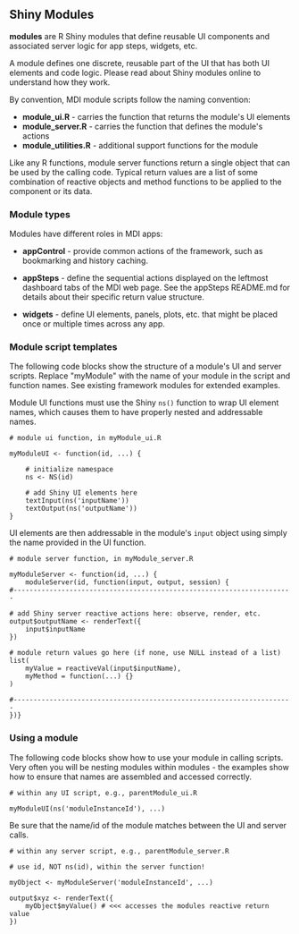 ## Shiny Modules

**modules** are R Shiny modules that define reusable UI components
and associated server logic for app steps, widgets, etc.

A module defines one discrete, reusable part of the UI that has both 
UI elements and code logic. Please read about Shiny modules online 
to understand how they work.

By convention, MDI module scripts follow the naming convention:

- **module_ui.R** - carries the function that returns the module's UI elements
- **module_server.R** - carries the function that defines the module's actions
- **module_utilities.R** - additional support functions for the module

Like any R functions, module server functions return a single
object that can be used by the calling code. Typical return values
are a list of some combination of reactive objects and method functions 
to be applied to the component or its data.

### Module types

Modules have different roles in MDI apps:

- **appControl** - provide common actions of the framework,
such as bookmarking and history caching.

- **appSteps** - define the sequential actions displayed
on the leftmost dashboard tabs of the MDI web page. See the appSteps 
README.md for details about their specific return value structure.

- **widgets** - define UI elements, panels, plots, etc. that
might be placed once or multiple times across any app.

### Module script templates

The following code blocks show the structure of a module's UI and server scripts. 
Replace "myModule" with the name of your module in the script
and function names. See existing framework modules for extended examples.

Module UI functions must use the Shiny <code>ns()</code> function to wrap
UI element names, which causes them to have properly nested and addressable
names.

```
# module ui function, in myModule_ui.R

myModuleUI <- function(id, ...) {

    # initialize namespace
    ns <- NS(id) 

    # add Shiny UI elements here
    textInput(ns('inputName'))
    textOutput(ns('outputName'))
}
```

UI elements are then addressable in the module's 
<code>input</code> object using simply the name provided in the UI function.

```
# module server function, in myModule_server.R

myModuleServer <- function(id, ...) {
    moduleServer(id, function(input, output, session) {
#----------------------------------------------------------------------

# add Shiny server reactive actions here: observe, render, etc.
output$outputName <- renderText({
    input$inputName
})

# module return values go here (if none, use NULL instead of a list)
list(
    myValue = reactiveVal(input$inputName),
    myMethod = function(...) {}
)

#----------------------------------------------------------------------
})}
```

### Using a module

The following code blocks show how to use your module in calling scripts. Very often you will be nesting modules within modules - the examples show how to ensure that names are assembled and accessed correctly.

```
# within any UI script, e.g., parentModule_ui.R

myModuleUI(ns('moduleInstanceId'), ...)
```

Be sure that the name/id of the module matches between the UI and server calls.

```
# within any server script, e.g., parentModule_server.R

# use id, NOT ns(id), within the server function!

myObject <- myModuleServer('moduleInstanceId', ...)

output$xyz <- renderText({
    myObject$myValue() # <<< accesses the modules reactive return value
})
```
